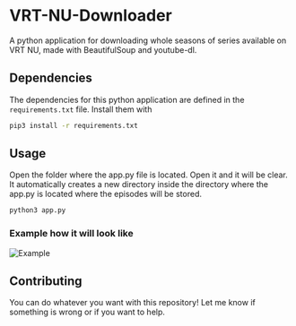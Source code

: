 # VRT-NU-Downloader
A python application for downloading whole seasons of series available on VRT NU, made with BeautifulSoup and youtube-dl.

## Dependencies

The dependencies for this python application are defined in the `requirements.txt` file. Install them with

```bash
pip3 install -r requirements.txt
```

## Usage

Open the folder where the app.py file is located. Open it and it will be clear. It automatically creates a new directory inside the directory where the app.py is located where the episodes will be stored.

```bash
python3 app.py
```
### Example how it will look like

![Example](https://github.com/othellodesutter/VRT-NU-Downloader/blob/master/img/example.png)

## Contributing
You can do whatever you want with this repository! Let me know if something is wrong or if you want to help.
